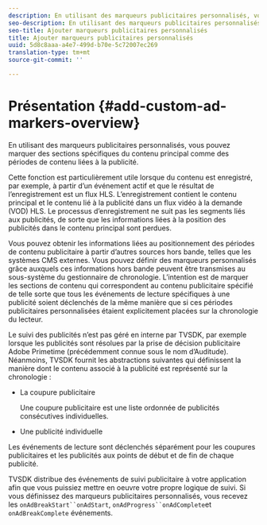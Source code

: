 ```yaml
---
description: En utilisant des marqueurs publicitaires personnalisés, vous pouvez marquer des sections spécifiques du contenu principal comme des périodes de contenu liées à la publicité.
seo-description: En utilisant des marqueurs publicitaires personnalisés, vous pouvez marquer des sections spécifiques du contenu principal comme des périodes de contenu liées à la publicité.
seo-title: Ajouter marqueurs publicitaires personnalisés
title: Ajouter marqueurs publicitaires personnalisés
uuid: 5d8c8aaa-a4e7-499d-b70e-5c72007ec269
translation-type: tm+mt
source-git-commit: ''

---
```



# Présentation {#add-custom-ad-markers-overview}

En utilisant des marqueurs publicitaires personnalisés, vous pouvez marquer des sections spécifiques du contenu principal comme des périodes de contenu liées à la publicité.

Cette fonction est particulièrement utile lorsque du contenu est enregistré, par exemple, à partir d’un événement actif et que le résultat de l’enregistrement est un flux HLS. L’enregistrement contient le contenu principal et le contenu lié à la publicité dans un flux vidéo à la demande (VOD) HLS. Le processus d’enregistrement ne suit pas les segments liés aux publicités, de sorte que les informations liées à la position des publicités dans le contenu principal sont perdues.

Vous pouvez obtenir les informations liées au positionnement des périodes de contenu publicitaire à partir d’autres sources hors bande, telles que les systèmes CMS externes. Vous pouvez définir des marqueurs personnalisés grâce auxquels ces informations hors bande peuvent être transmises au sous-système du gestionnaire de chronologie. L’intention est de marquer les sections de contenu qui correspondent au contenu publicitaire spécifié de telle sorte que tous les événements de lecture spécifiques à une publicité soient déclenchés de la même manière que si ces périodes publicitaires personnalisées étaient explicitement placées sur la chronologie du lecteur.

Le suivi des publicités n’est pas géré en interne par TVSDK, par exemple lorsque les publicités sont résolues par la prise de décision publicitaire Adobe Primetime (précédemment connue sous le nom d’Auditude). Néanmoins, TVSDK fournit les abstractions suivantes qui définissent la manière dont le contenu associé à la publicité est représenté sur la chronologie :

* La coupure publicitaire

   Une coupure publicitaire est une liste ordonnée de publicités consécutives individuelles.
* Une publicité individuelle

Les événements de lecture sont déclenchés séparément pour les coupures publicitaires et les publicités aux points de début et de fin de chaque publicité.

TVSDK distribue des événements de suivi publicitaire à votre application afin que vous puissiez mettre en oeuvre votre propre logique de suivi. Si vous définissez des marqueurs publicitaires personnalisés, vous recevez les `onAdBreakStart``onAdStart`, `onAdProgress``onAdComplete`et `onAdBreakComplete` événements.
